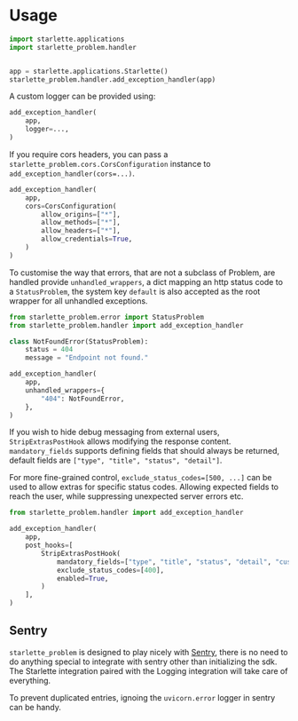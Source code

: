 # Usage

```python
import starlette.applications
import starlette_problem.handler


app = starlette.applications.Starlette()
starlette_problem.handler.add_exception_handler(app)
```

A custom logger can be provided using:

```python
add_exception_handler(
    app,
    logger=...,
)
```

If you require cors headers, you can pass a `starlette_problem.cors.CorsConfiguration`
instance to `add_exception_handler(cors=...)`.

```python
add_exception_handler(
    app,
    cors=CorsConfiguration(
        allow_origins=["*"],
        allow_methods=["*"],
        allow_headers=["*"],
        allow_credentials=True,
    )
)
```

To customise the way that errors, that are not a subclass of Problem, are
handled provide `unhandled_wrappers`, a dict mapping an http status code to
a `StatusProblem`, the system key `default` is also accepted as the root wrapper
for all unhandled exceptions.

```python
from starlette_problem.error import StatusProblem
from starlette_problem.handler import add_exception_handler

class NotFoundError(StatusProblem):
    status = 404
    message = "Endpoint not found."

add_exception_handler(
    app,
    unhandled_wrappers={
        "404": NotFoundError,
    },
)
```

If you wish to hide debug messaging from external users, `StripExtrasPostHook`
allows modifying the response content. `mandatory_fields` supports defining
fields that should always be returned, default fields are `["type", "title",
"status", "detail"]`.

For more fine-grained control, `exclude_status_codes=[500, ...]` can be used to
allow extras for specific status codes. Allowing expected fields to reach the
user, while suppressing unexpected server errors etc.

```python
from starlette_problem.handler import add_exception_handler

add_exception_handler(
    app,
    post_hooks=[
        StripExtrasPostHook(
            mandatory_fields=["type", "title", "status", "detail", "custom-extra"],
            exclude_status_codes=[400],
            enabled=True,
        )
    ],
)
```

## Sentry

`starlette_problem` is designed to play nicely with [Sentry](https://sentry.io),
there is no need to do anything special to integrate with sentry other than
initializing the sdk. The Starlette integration paired with the
Logging integration will take care of everything.

To prevent duplicated entries, ignoing the `uvicorn.error` logger in sentry can
be handy.
